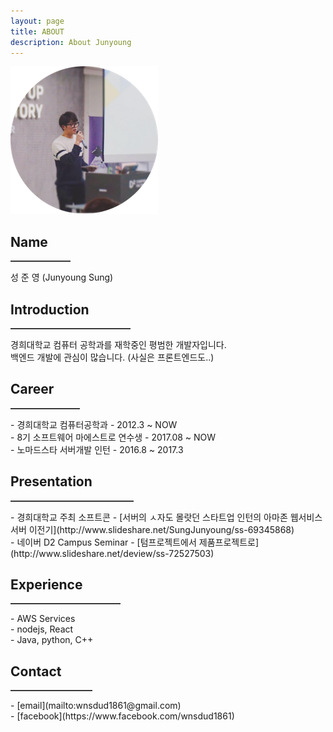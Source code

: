 ```yaml
---
layout: page
title: ABOUT
description: About Junyoung
---
```


![profile](/img/about/profile-image.png)

## Name
<hr align="left" width="19%" style="border: 0;
           height: 0;
           border-top: 1px solid rgba(0, 0, 0, 0.1);
           border-bottom: 1px solid rgba(255, 255, 255, 0.3);" />
성 준 영 (Junyoung Sung)

## Introduction
<hr align="left" width="38%" style="border: 0;
           height: 0;
           border-top: 1px solid rgba(0, 0, 0, 0.1);
           border-bottom: 1px solid rgba(255, 255, 255, 0.3);" />
경희대학교 컴퓨터 공학과를 재학중인 평범한 개발자입니다.<br>
백엔드 개발에 관심이 많습니다. (사실은 프론트엔드도..) <br>

## Career
<hr align="left" width="22%" style="border: 0;
           height: 0;
           border-top: 1px solid rgba(0, 0, 0, 0.1);
           border-bottom: 1px solid rgba(255, 255, 255, 0.3);" />
- 경희대학교 컴퓨터공학과 - 2012.3 ~ NOW<br>
- 8기 소프트웨어 마에스트로 연수생 - 2017.08 ~ NOW<br> 
- 노마드스타 서버개발 인턴 - 2016.8 ~ 2017.3

## Presentation
<hr align="left" width="39%" style="border: 0;
           height: 0;
           border-top: 1px solid rgba(0, 0, 0, 0.1);
           border-bottom: 1px solid rgba(255, 255, 255, 0.3);" />
- 경희대학교 주최 소프트콘 - [서버의 ㅅ자도 몰랏던 스타트업 인턴의 아마존 웹서비스 서버 이전기](http://www.slideshare.net/SungJunyoung/ss-69345868)<br>
- 네이버 D2 Campus Seminar - [텀프로젝트에서 제품프로젝트로](http://www.slideshare.net/deview/ss-72527503)

## Experience
<hr align="left" width="35%" style="border: 0;
           height: 0;
           border-top: 1px solid rgba(0, 0, 0, 0.1);
           border-bottom: 1px solid rgba(255, 255, 255, 0.3);" />
- AWS Services<br>
- nodejs, React<br>
- Java, python, C++<br>

## Contact
<hr align="left" width="26%" style="border: 0;
           height: 0;
           border-top: 1px solid rgba(0, 0, 0, 0.1);
           border-bottom: 1px solid rgba(255, 255, 255, 0.3);" />
- [email](mailto:wnsdud1861@gmail.com)<br>
- [facebook](https://www.facebook.com/wnsdud1861)<br>

